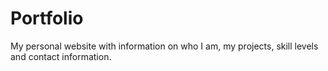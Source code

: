 # Portfolio
My personal website with information on who I am, my projects, skill levels and contact information.
